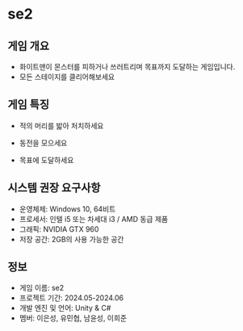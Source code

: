 # se2

## 게임 개요
- 화이트맨이 몬스터를 피하거나 쓰러트리며 목표까지 도달하는 게임입니다.
- 모든 스테이지를 클리어해보세요

## 게임 특징
- 적의 머리를 밟아 처치하세요

- 동전을 모으세요

- 목표에 도달하세요

## 시스템 권장 요구사항
- 운영체제: Windows 10, 64비트
- 프로세서: 인텔 i5 또는 차세대 i3 / AMD 동급 제품
- 그래픽: NVIDIA GTX 960
- 저장 공간: 2GB의 사용 가능한 공간

## 정보
- 게임 이름: se2 
- 프로젝트 기간: 2024.05-2024.06
- 개발 엔진 및 언어: Unity & C#
- 멤버:  이은성, 유민협, 남윤성, 이희준

